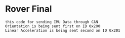# Rover Final

```plaintext
this code for sending IMU Data through CAN
Orientation is being sent first on ID 0x200
Linear Acceleration is being sent second on ID 0x201


```
